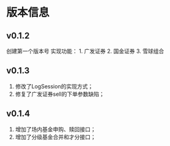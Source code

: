 # 版本信息

## v0.1.2

创建第一个版本号 实现功能： 1. 广发证券 2. 国金证券 3. 雪球组合

## v0.1.3

1. 修改了LogSession的实现方式；
2. 修复了广发证券sell的下单参数缺陷；

## v0.1.4

1. 增加了场内基金申购、赎回接口；
2. 增加了分级基金合并和才分接口；
